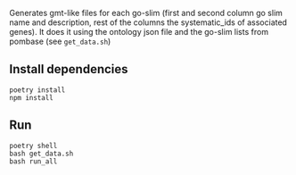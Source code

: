 
Generates gmt-like files for each go-slim (first and second column go slim name and description, rest of the columns the systematic_ids of associated genes). It does it
using the ontology json file and the go-slim lists from pombase (see `get_data.sh`)

## Install dependencies

```
poetry install
npm install
```

## Run

```
poetry shell
bash get_data.sh
bash run_all
```